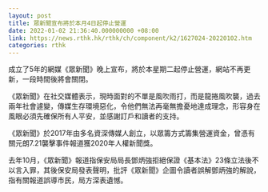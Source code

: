 ```yaml
---
layout: post
title: 眾新聞宣布將於本月4日起停止營運
date: 2022-01-02 21:36:40.000000000 +08:00
link: https://news.rthk.hk/rthk/ch/component/k2/1627024-20220102.htm
categories: rthk
---
```


成立了5年的網媒《眾新聞》晚上宣布，將於本星期二起停止營運，網站不再更新，一段時間後將會關閉。

《眾新聞》在社交媒體表示，現時面對的不單是風吹雨打，而是龍捲風吹襲，過去兩年社會遽變，傳媒生存環境惡化，令他們無法再毫無擔憂地達成理念，形容身在風眼必須先確保所有人平安，並感謝訂戶和讀者的支持。

《眾新聞》於2017年由多名資深傳媒人創立，以眾籌方式籌集營運資金，曾憑有關元朗7.21襲擊事件報道獲2020年人權新聞獎。

去年10月，《眾新聞》報道指保安局局長鄧炳強拒絕保證《基本法》23條立法後不以言入罪，其後保安局發表聲明，批評《眾新聞》企圖令讀者誤解鄧炳強的解說，指有關報道誤導市民，局方深表遺憾。
